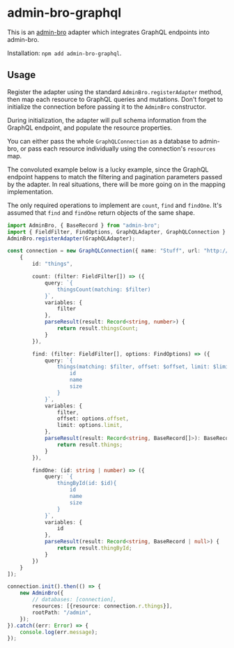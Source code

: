 # admin-bro-graphql

This is an [admin-bro](https://github.com/SoftwareBrothers/admin-bro) adapter which integrates GraphQL endpoints into admin-bro.

Installation: `npm add admin-bro-graphql`.

## Usage

Register the adapter using the standard `AdminBro.registerAdapter` method, then map each resource to GraphQL queries and mutations. Don't forget to initialize the connection before passing it to the `AdminBro` constructor.

During initialization, the adapter will pull schema information from the GraphQL endpoint, and populate the resource properties.

You can either pass the whole `GraphQLConnection` as a database to admin-bro, or pass each resource individually using the connection's `resources` map.

The convoluted example below is a lucky example, since the GraphQL endpoint happens to match the filtering and pagination parameters passed by the adapter. In real situations, there will be more going on in the mapping implementation.

The only required operations to implement are `count`, `find` and `findOne`. It's assumed that `find` and `findOne` return objects of the same shape.

```typescript
import AdminBro, { BaseRecord } from "admin-bro";
import { FieldFilter, FindOptions, GraphQLAdapter, GraphQLConnection } from "admin-bro-graphql";
AdminBro.registerAdapter(GraphQLAdapter);

const connection = new GraphQLConnection({ name: "Stuff", url: "http://localhost:3000/graphql" }, [
    {
        id: "things",

        count: (filter: FieldFilter[]) => ({
            query: `{
                thingsCount(matching: $filter)
            }`,
            variables: {
                filter
            },
            parseResult(result: Record<string, number>) {
                return result.thingsCount;
            }
        }),

        find: (filter: FieldFilter[], options: FindOptions) => ({
            query: `{
                things(matching: $filter, offset: $offset, limit: $limit) {
                    id
                    name
                    size
                }
            }`,
            variables: {
                filter,
                offset: options.offset,
                limit: options.limit,
            },
            parseResult(result: Record<string, BaseRecord[]>): BaseRecord[] {
                return result.things;
            }
        }),

        findOne: (id: string | number) => ({
            query: `{
                thingById(id: $id){
                    id
                    name
                    size
                }
            }`,
            variables: {
                id
            },
            parseResult(result: Record<string, BaseRecord | null>) {
                return result.thingById;
            }
        })
    }
]);

connection.init().then(() => {
    new AdminBro({
        // databases: [connection],
        resources: [{resource: connection.r.things}],
        rootPath: "/admin",
    });
}).catch((err: Error) => {
    console.log(err.message);
});

```
